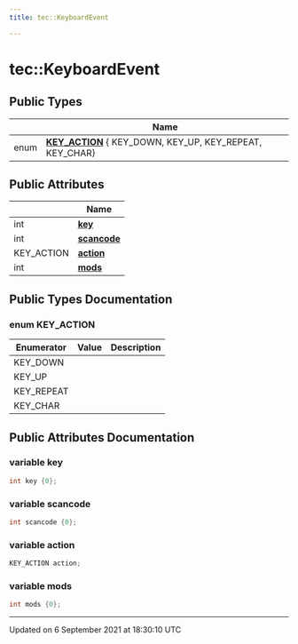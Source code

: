 ```yaml
---
title: tec::KeyboardEvent

---
```


# tec::KeyboardEvent





## Public Types

|                | Name           |
| -------------- | -------------- |
| enum| **[KEY_ACTION](/engine/Classes/structtec_1_1_keyboard_event/#enum-key_action)** { KEY_DOWN, KEY_UP, KEY_REPEAT, KEY_CHAR} |

## Public Attributes

|                | Name           |
| -------------- | -------------- |
| int | **[key](/engine/Classes/structtec_1_1_keyboard_event/#variable-key)**  |
| int | **[scancode](/engine/Classes/structtec_1_1_keyboard_event/#variable-scancode)**  |
| KEY_ACTION | **[action](/engine/Classes/structtec_1_1_keyboard_event/#variable-action)**  |
| int | **[mods](/engine/Classes/structtec_1_1_keyboard_event/#variable-mods)**  |

## Public Types Documentation

### enum KEY_ACTION

| Enumerator | Value | Description |
| ---------- | ----- | ----------- |
| KEY_DOWN | |   |
| KEY_UP | |   |
| KEY_REPEAT | |   |
| KEY_CHAR | |   |




## Public Attributes Documentation

### variable key

```cpp
int key {0};
```


### variable scancode

```cpp
int scancode {0};
```


### variable action

```cpp
KEY_ACTION action;
```


### variable mods

```cpp
int mods {0};
```


-------------------------------

Updated on  6 September 2021 at 18:30:10 UTC